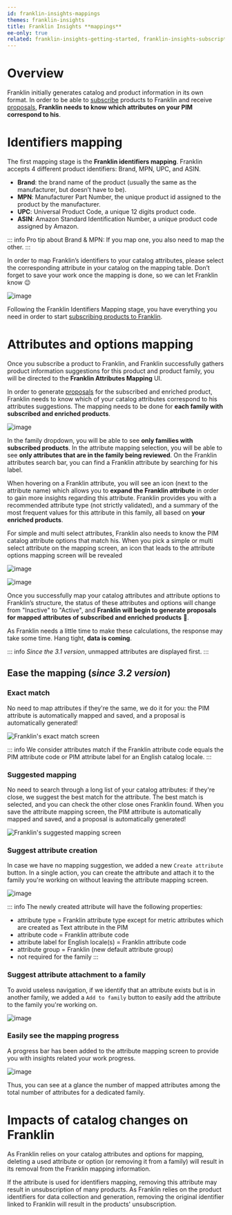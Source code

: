 ```yaml
---
id: franklin-insights-mappings
themes: franklin-insights
title: Franklin Insights **mappings**
ee-only: true
related: franklin-insights-getting-started, franklin-insights-subscriptions
---
```


# Overview

Franklin initially generates catalog and product information in its own format. In order to be able to [subscribe](franklin-insights-subscriptions.html) products to Franklin and receive [proposals](proposals-workflow.html), **Franklin needs to know which attributes on your PIM correspond to his**.

# Identifiers mapping

The first mapping stage is the **Franklin identifiers mapping**. Franklin accepts 4 different product identifiers: Brand, MPN, UPC, and ASIN.

- **Brand**: the brand name of the product (usually the same as the manufacturer, but doesn’t have to be).
- **MPN**: Manufacturer Part Number, the unique product id assigned to the product by the manufacturer.
- **UPC**: Universal Product Code, a unique 12 digits product code.
- **ASIN**: Amazon Standard Identification Number, a unique product code assigned by Amazon.

::: info
Pro tip about Brand & MPN: If you map one, you also need to map the other.
:::

In order to map Franklin’s identifiers to your catalog attributes, please select the corresponding attribute in your catalog on the mapping table. Don’t forget to save your work once the mapping is done, so we can let Franklin know :wink:

![image](../img/Akeneo_Screenshot_Franklin_Insights_Identifiers_Mapping.png)

Following the Franklin Identifiers Mapping stage, you have everything you need in order to start [subscribing products to Franklin](franklin-insights-subscriptions.html).

# Attributes and options mapping

Once you subscribe a product to Franklin, and Franklin successfully gathers product information suggestions for this product and product family, you will be directed to the **Franklin Attributes Mapping** UI.

In order to generate [proposals](proposals-workflow.html) for the subscribed and enriched product, Franklin needs to know which of your catalog attributes correspond to his attributes suggestions. The mapping needs to be done for **each family with subscribed and enriched products**.

![image](../img/Akeneo_Screenshot_Franklin_Insights_Attributes_Mapping.png)

In the family dropdown, you will be able to see **only families with subscribed products**. In the attribute mapping selection, you will be able to see **only attributes that are in the family being reviewed**. On the Franklin attributes search bar, you can find a Franklin attribute by searching for his label.

When hovering on a Franklin attribute, you will see an icon (next to the attribute name) which allows you to **expand the Franklin attribute** in order to gain more insights regarding this attribute.  Franklin provides you with a recommended attribute type (not strictly validated), and a summary of the most frequent values for this attribute in this family, all based on **your enriched products**.

For simple and multi select attributes, Franklin also needs to know the PIM catalog attribute options that match his. When you pick a simple or multi select attribute on the mapping screen, an icon that leads to the attribute options mapping screen will be revealed

![image](../img/Akeneo_Screenshot_Franklin_Insights_Attributes_Options_Entry.png)

![image](../img/Akeneo_Screenshot_Franklin_Insights_Options_Mapping.png)

Once you successfully map your catalog attributes and attribute options to Franklin’s structure, the status of these attributes and options will change from "Inactive" to "Active", and **Franklin will begin to generate proposals for mapped attributes of subscribed and enriched products** :tada:.

As Franklin needs a little time to make these calculations, the response may take some time. Hang tight, **data is coming**.

::: info
_Since the 3.1 version_, unmapped attributes are displayed first.
:::

## Ease the mapping (_since 3.2 version_)

### Exact match

No need to map attributes if they're the same, we do it for you: the PIM attribute is automatically mapped and saved, and a proposal is automatically generated!

![Franklin's exact match screen](../img/franklin_exact_match.png)

::: info
We consider attributes match if the Franklin attribute code equals the PIM attribute code or PIM attribute label for an English catalog locale.
:::

### Suggested mapping

No need to search through a long list of your catalog attributes: if they're close, we suggest the best match for the attribute. The best match is selected, and you can check the other close ones Franklin found. When you save the attribute mapping screen, the PIM attribute is automatically mapped and saved, and a proposal is automatically generated!

![Franklin's suggested mapping screen](../img/franklin_suggested_mapping.png)

### Suggest attribute creation

In case we have no mapping suggestion, we added a new `Create attribute` button. In a single action, you can create the attribute and attach it to the family you're working on without leaving the attribute mapping screen.

![image](../img/franklin_create_attribute.png)

::: info
The newly created attribute will have the following properties:
- attribute type = Franklin attribute type except for metric attributes which are created as Text attribute in the PIM
- attribute code = Franklin attribute code
- attribute label for English locale(s) = Franklin attribute code
- attribute group = Franklin (new default attribute group)
- not required for the family
:::

### Suggest attribute attachment to a family

To avoid useless navigation, if we identify that an attribute exists but is in another family, we added a `Add to family` button to easily add the attribute to the family you're working on.

![image](../img/franklin_add_to_family.png)

### Easily see the mapping progress

A progress bar has been added to the attribute mapping screen to provide you with insights related your work progress.

![image](../img/franklin_progress_bar.png)

Thus, you can see at a glance the number of mapped attributes among the total number of attributes for a dedicated family.

# Impacts of catalog changes on Franklin

As Franklin relies on your catalog attributes and options for mapping, deleting a used attribute or option (or removing it from a family) will result in its removal from the Franklin mapping information.

If the attribute is used for identifiers mapping, removing this attribute may result in unsubscription of many products. As Franklin relies on the product identifiers for data collection and generation, removing the original identifier linked to Franklin will result in the products' unsubscription.
